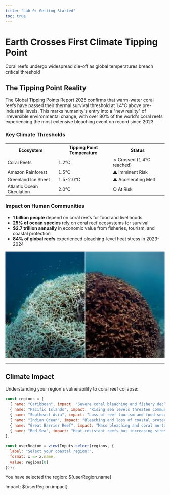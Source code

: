 ```yaml
---
title: "Lab 0: Getting Started"
toc: true
---
```



# Earth Crosses First Climate Tipping Point

Coral reefs undergo widespread die-off as global temperatures breach critical threshold


## The Tipping Point Reality

The Global Tipping Points Report 2025 confirms that warm-water coral reefs have passed their thermal survival threshold at 1.4°C above pre-industrial levels. This marks humanity's entry into a "new reality" of irreversible environmental change, with over 80% of the world's coral reefs experiencing the most extensive bleaching event on record since 2023.


### Key Climate Thresholds

<table>
  <tr>
    <th>Ecosystem</th>
    <th>Tipping Point Temperature</th>
    <th>Status</th>
  </tr>
  <tr>
    <td>Coral Reefs</td>
    <td>1.2°C</td>
    <td>✗ Crossed (1.4°C reached)</td>
  </tr>
  <tr>
    <td>Amazon Rainforest</td>
    <td>1.5°C</td>
    <td>⚠ Imminent Risk</td>
  </tr>
  <tr>
    <td>Greenland Ice Sheet</td>
    <td>1.5-2.0°C</td>
    <td>⚠ Accelerating Melt</td>
  </tr>
  <tr>
    <td>Atlantic Ocean Circulation</td>
    <td>2.0°C</td>
    <td>○ At Risk</td>
  </tr>
</table>

### Impact on Human Communities

<ul>
  <li><strong>1 billion people</strong> depend on coral reefs for food and livelihoods</li>
  <li><strong>25% of ocean species</strong> rely on coral reef ecosystems for survival</li>
  <li><strong>$2.7 trillion annually</strong> in economic value from fisheries, tourism, and coastal protection</li>
  <li><strong>84% of global reefs</strong> experienced bleaching-level heat stress in 2023-2024</li>
</ul>

<img src="coral.jpeg" alt="Coral Reef Bleaching Crisis" width="600">


---

## Climate Impact 

Understanding your region's vulnerability to coral reef collapse:
```js
const regions = [
  { name: "Caribbean", impact: "Severe coral bleaching and fishery decline" },
  { name: "Pacific Islands", impact: "Rising sea levels threaten communities" },
  { name: "Southeast Asia", impact: "Loss of reef tourism and food security" },
  { name: "Indian Ocean", impact: "Bleaching and loss of coastal protection" },
  { name: "Great Barrier Reef", impact: "Mass bleaching and coral mortality" },
  { name: "Red Sea", impact: "Heat-resistant reefs but increasing stress" }
];
```

```js
const userRegion = view(Inputs.select(regions, {
  label: "Select your coastal region:", 
  format: x => x.name,
  value: regions[0]
}));
```

You have selected the region: ${userRegion.name}

Impact: ${userRegion.impact}
